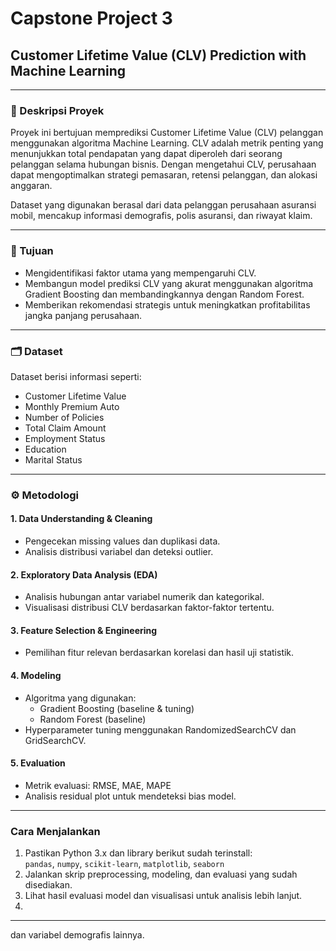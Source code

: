 # Capstone Project 3  
## Customer Lifetime Value (CLV) Prediction with Machine Learning

---

### 📌 Deskripsi Proyek  
Proyek ini bertujuan memprediksi Customer Lifetime Value (CLV) pelanggan menggunakan algoritma Machine Learning. CLV adalah metrik penting yang menunjukkan total pendapatan yang dapat diperoleh dari seorang pelanggan selama hubungan bisnis. Dengan mengetahui CLV, perusahaan dapat mengoptimalkan strategi pemasaran, retensi pelanggan, dan alokasi anggaran.

Dataset yang digunakan berasal dari data pelanggan perusahaan asuransi mobil, mencakup informasi demografis, polis asuransi, dan riwayat klaim.

---

### 🎯 Tujuan  
- Mengidentifikasi faktor utama yang mempengaruhi CLV.  
- Membangun model prediksi CLV yang akurat menggunakan algoritma Gradient Boosting dan membandingkannya dengan Random Forest.  
- Memberikan rekomendasi strategis untuk meningkatkan profitabilitas jangka panjang perusahaan.

---

### 🗂 Dataset  
Dataset berisi informasi seperti:  
- Customer Lifetime Value  
- Monthly Premium Auto  
- Number of Policies  
- Total Claim Amount  
- Employment Status  
- Education  
- Marital Status  

---

### ⚙️ Metodologi  

#### 1. Data Understanding & Cleaning  
- Pengecekan missing values dan duplikasi data.  
- Analisis distribusi variabel dan deteksi outlier.  

#### 2. Exploratory Data Analysis (EDA)  
- Analisis hubungan antar variabel numerik dan kategorikal.  
- Visualisasi distribusi CLV berdasarkan faktor-faktor tertentu.  

#### 3. Feature Selection & Engineering  
- Pemilihan fitur relevan berdasarkan korelasi dan hasil uji statistik.  

#### 4. Modeling  
- Algoritma yang digunakan:  
  - Gradient Boosting (baseline & tuning)  
  - Random Forest (baseline)  
- Hyperparameter tuning menggunakan RandomizedSearchCV dan GridSearchCV.  

#### 5. Evaluation  
- Metrik evaluasi: RMSE, MAE, MAPE  
- Analisis residual plot untuk mendeteksi bias model.  

---

### Cara Menjalankan  
1. Pastikan Python 3.x dan library berikut sudah terinstall:  
   `pandas`, `numpy`, `scikit-learn`, `matplotlib`, `seaborn`  
2. Jalankan skrip preprocessing, modeling, dan evaluasi yang sudah disediakan.  
3. Lihat hasil evaluasi model dan visualisasi untuk analisis lebih lanjut.
4. 
---



dan variabel demografis lainnya.

